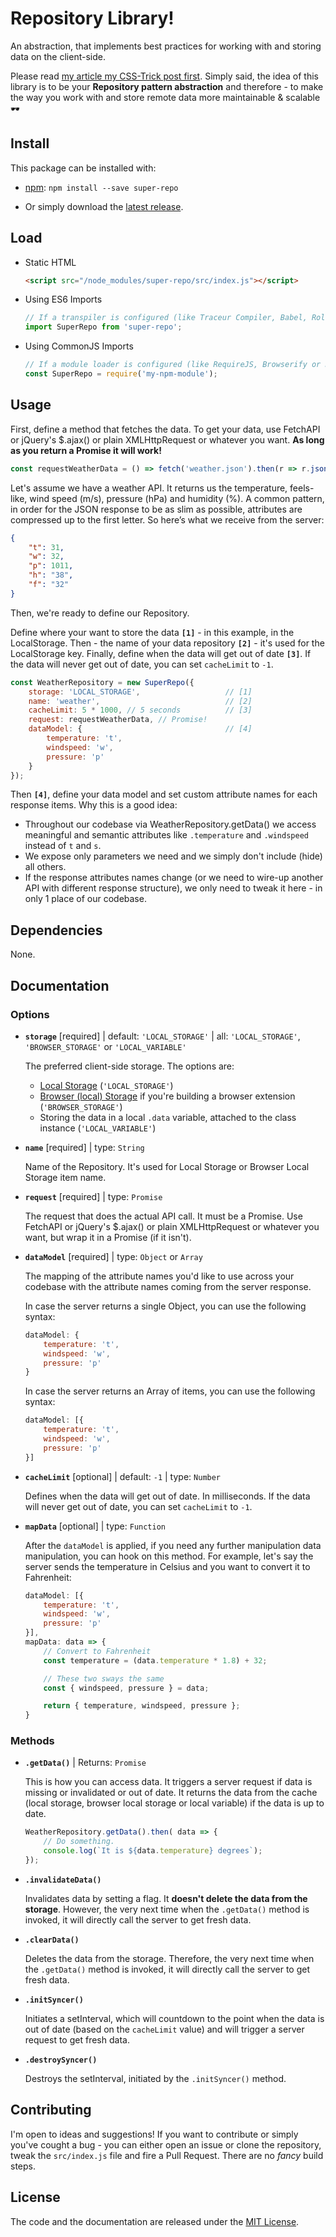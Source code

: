 # Repository Library!

An abstraction, that implements best practices for working with and storing data on the client-side.

Please read [my article my CSS-Trick post first](https://paper.dropbox.com/doc/The-Importance-Of-JavaScript-Abstractions-When-Working-With-Remote-Data-72Nk1RlDSfmgc78LO2Rpd). Simply said, the idea of this library is to be your **Repository pattern abstraction** and therefore - to make the way you work with and store remote data more maintainable & scalable :dark_sunglasses: 

## Install

This package can be installed with:

- [npm](https://www.npmjs.com/package/super-repo): `npm install --save super-repo`

- Or simply download the [latest release](https://github.com/superKalo/repository/releases).


## Load

- Static HTML

    ```html
    <script src="/node_modules/super-repo/src/index.js"></script>
    ```

- Using ES6 Imports

    ```javascript
    // If a transpiler is configured (like Traceur Compiler, Babel, Rollup or Webpack):
    import SuperRepo from 'super-repo';
    ```

- Using CommonJS Imports
    ```javascript
    // If a module loader is configured (like RequireJS, Browserify or Neuter):
    const SuperRepo = require('my-npm-module');
    ```

## Usage

First, define a method that fetches the data. To get your data, use FetchAPI or jQuery's $.ajax() or plain XMLHttpRequest or whatever you want. **As long as you return a Promise it will work!**

```javascript
const requestWeatherData = () => fetch('weather.json').then(r => r.json());
```

Let's assume we have a weather API. It returns us the temperature, feels-like, wind speed (m/s), pressure (hPa) and humidity (%). A common pattern, in order for the JSON response to be as slim as possible, attributes are compressed up to the first letter. So here’s what we receive from the server:

```json
{
    "t": 31,
    "w": 32,
    "p": 1011,
    "h": "38",
    "f": "32"
}
```

Then, we're ready to define our Repository.

Define where your want to store the data **`[1]`** - in this example, in the LocalStorage. Then - the name of your data repository **`[2]`** - it's used for the LocalStorage key. Finally, define when the data will get out of date **`[3]`**. If the data will never get out of date, you can set `cacheLimit` to `-1`.

```javascript
const WeatherRepository = new SuperRepo({
    storage: 'LOCAL_STORAGE',                   // [1]
    name: 'weather',                            // [2]
    cacheLimit: 5 * 1000, // 5 seconds          // [3]
    request: requestWeatherData, // Promise!
    dataModel: {                                // [4]
        temperature: 't',
        windspeed: 'w',
        pressure: 'p'
    }
});
```

Then **`[4]`**, define your data model and set custom attribute names for each response items. Why this is a good idea:
- Throughout our codebase via WeatherRepository.getData() we access meaningful and semantic attributes like `.temperature` and `.windspeed` instead of `t` and `s`.
- We expose only parameters we need and we simply don't include (hide) all others.
- If the response attributes names change (or we need to wire-up another API with different response structure), we only need to tweak it here - in only 1 place of our codebase.

## Dependencies

None.

## Documentation

### Options
- **`storage`** [required] | default: `'LOCAL_STORAGE'` | all: `'LOCAL_STORAGE'`, `'BROWSER_STORAGE'` or `'LOCAL_VARIABLE'`

    The preferred client-side storage. The options are:

    - [Local Storage](https://developer.mozilla.org/en-US/docs/Web/API/Window/localStorage) (`'LOCAL_STORAGE'`)
    - [Browser (local) Storage](https://developer.mozilla.org/en-US/Add-ons/WebExtensions/API/) if you're building a browser extension (`'BROWSER_STORAGE'`)
    - Storing the data in a local `.data` variable, attached to the class instance (`'LOCAL_VARIABLE'`)

- **`name`** [required] | type: `String`

    Name of the Repository. It's used for Local Storage or Browser Local Storage item name.

- **`request`** [required] | type: `Promise`

    The request that does the actual API call. It must be a Promise. Use FetchAPI or jQuery's $.ajax() or plain XMLHttpRequest or whatever you want, but wrap it in a Promise (if it isn't).

- **`dataModel`** [required] | type: `Object` or `Array`

    The mapping of the attribute names you'd like to use across your codebase with the attribute names coming from the server response.

    In case the server returns a single Object, you can use the following syntax:

    ```javascript
    dataModel: {
        temperature: 't',
        windspeed: 'w',
        pressure: 'p'
    }
    ```

    In case the server returns an Array of items, you can use the following syntax:

    ```javascript
    dataModel: [{
        temperature: 't',
        windspeed: 'w',
        pressure: 'p'
    }]
    ```

- **`cacheLimit`** [optional] | default: `-1` | type: `Number`

    Defines when the data will get out of date. In milliseconds. If the data will never get out of date, you can set `cacheLimit` to `-1`.

- **`mapData`** [optional] | type: `Function`

    After the `dataModel` is applied, if you need any further manipulation data manipulation, you can hook on this method. For example, let's say the server sends the temperature in Celsius and you want to convert it to Fahrenheit:

    ```javascript
    dataModel: [{
        temperature: 't',
        windspeed: 'w',
        pressure: 'p'
    }],
    mapData: data => {
        // Convert to Fahrenheit
        const temperature = (data.temperature * 1.8) + 32;

        // These two sways the same
        const { windspeed, pressure } = data;

        return { temperature, windspeed, pressure };
    }
    ```

### Methods

- **`.getData()`** | Returns: `Promise`

    This is how you can access data. It triggers a server request if data is missing or invalidated or out of date. It returns the data from the cache (local storage, browser local storage or local variable) if the data is up to date.

    ```javascript
    WeatherRepository.getData().then( data => {
        // Do something.
        console.log(`It is ${data.temperature} degrees`);
    });
    ```

- **`.invalidateData()`**

    Invalidates data by setting a flag. It **doesn't delete the data from the storage**. However, the very next time when the `.getData()` method is invoked, it will directly call the server to get fresh data.

- **`.clearData()`**

    Deletes the data from the storage. Therefore, the very next time when the `.getData()` method is invoked, it will directly call the server to get fresh data.

- **`.initSyncer()`**

    Initiates a setInterval, which will countdown to the point when the data is out of date (based on the `cacheLimit` value) and will trigger a server request to get fresh data.

- **`.destroySyncer()`**

    Destroys the setInterval, initiated by the `.initSyncer()` method.


## Contributing
I'm open to ideas and suggestions! If you want to contribute or simply you've cought a bug - you can either open an issue or clone the repository, tweak the `src/index.js` file and fire a Pull Request. There are no *fancy* build steps.


## License
The code and the documentation are released under the [MIT License](https://github.com/superKalo/repository/blob/master/LICENSE).
